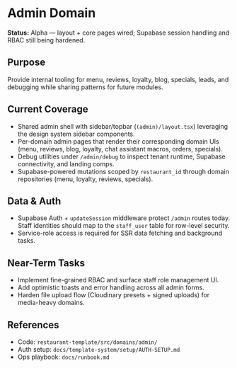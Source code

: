 # Admin Domain

**Status:** Alpha — layout + core pages wired; Supabase session handling and RBAC still being hardened.

## Purpose
Provide internal tooling for menu, reviews, loyalty, blog, specials, leads, and debugging while sharing patterns for future modules.

## Current Coverage
- Shared admin shell with sidebar/topbar (`(admin)/layout.tsx`) leveraging the design system sidebar components.
- Per-domain admin pages that render their corresponding domain UIs (menu, reviews, blog, loyalty, chat assistant macros, orders, specials).
- Debug utilities under `/admin/debug` to inspect tenant runtime, Supabase connectivity, and landing comps.
- Supabase-powered mutations scoped by `restaurant_id` through domain repositories (menu, loyalty, reviews, specials).

## Data & Auth
- Supabase Auth + `updateSession` middleware protect `/admin` routes today. Staff identities should map to the `staff_user` table for row-level security.
- Service-role access is required for SSR data fetching and background tasks.

## Near-Term Tasks
- Implement fine-grained RBAC and surface staff role management UI.
- Add optimistic toasts and error handling across all admin forms.
- Harden file upload flow (Cloudinary presets + signed uploads) for media-heavy domains.

## References
- Code: `restaurant-template/src/domains/admin/`
- Auth setup: `docs/template-system/setup/AUTH-SETUP.md`
- Ops playbook: `docs/runbook.md`

